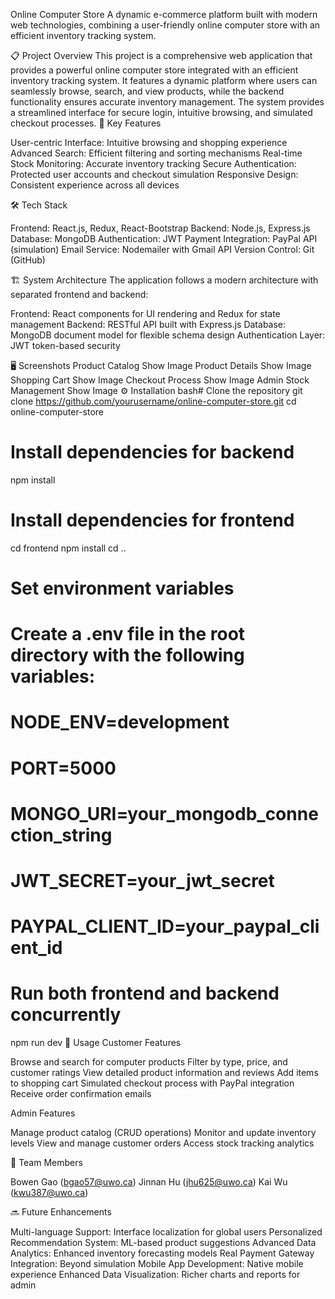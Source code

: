 Online Computer Store
A dynamic e-commerce platform built with modern web technologies, combining a user-friendly online computer store with an efficient inventory tracking system.

📋 Project Overview
This project is a comprehensive web application that provides a powerful online computer store integrated with an efficient inventory tracking system. It features a dynamic platform where users can seamlessly browse, search, and view products, while the backend functionality ensures accurate inventory management. The system provides a streamlined interface for secure login, intuitive browsing, and simulated checkout processes.
🎯 Key Features

User-centric Interface: Intuitive browsing and shopping experience
Advanced Search: Efficient filtering and sorting mechanisms
Real-time Stock Monitoring: Accurate inventory tracking
Secure Authentication: Protected user accounts and checkout simulation
Responsive Design: Consistent experience across all devices

🛠️ Tech Stack

Frontend: React.js, Redux, React-Bootstrap
Backend: Node.js, Express.js
Database: MongoDB
Authentication: JWT
Payment Integration: PayPal API (simulation)
Email Service: Nodemailer with Gmail API
Version Control: Git (GitHub)

🏗️ System Architecture
The application follows a modern architecture with separated frontend and backend:

Frontend: React components for UI rendering and Redux for state management
Backend: RESTful API built with Express.js
Database: MongoDB document model for flexible schema design
Authentication Layer: JWT token-based security

🖥️ Screenshots
Product Catalog
Show Image
Product Details
Show Image
Shopping Cart
Show Image
Checkout Process
Show Image
Admin Stock Management
Show Image
⚙️ Installation
bash# Clone the repository
git clone https://github.com/yourusername/online-computer-store.git
cd online-computer-store

# Install dependencies for backend
npm install

# Install dependencies for frontend
cd frontend
npm install
cd ..

# Set environment variables
# Create a .env file in the root directory with the following variables:
# NODE_ENV=development
# PORT=5000
# MONGO_URI=your_mongodb_connection_string
# JWT_SECRET=your_jwt_secret
# PAYPAL_CLIENT_ID=your_paypal_client_id

# Run both frontend and backend concurrently
npm run dev
🚀 Usage
Customer Features

Browse and search for computer products
Filter by type, price, and customer ratings
View detailed product information and reviews
Add items to shopping cart
Simulated checkout process with PayPal integration
Receive order confirmation emails

Admin Features

Manage product catalog (CRUD operations)
Monitor and update inventory levels
View and manage customer orders
Access stock tracking analytics

👥 Team Members

Bowen Gao (bgao57@uwo.ca)
Jinnan Hu (jhu625@uwo.ca)
Kai Wu (kwu387@uwo.ca)

🔜 Future Enhancements

Multi-language Support: Interface localization for global users
Personalized Recommendation System: ML-based product suggestions
Advanced Data Analytics: Enhanced inventory forecasting models
Real Payment Gateway Integration: Beyond simulation
Mobile App Development: Native mobile experience
Enhanced Data Visualization: Richer charts and reports for admin
